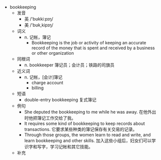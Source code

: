 - bookkeeping
  - 发音
    - 英 /'bʊkkiːpɪŋ/
    - 美 /'bʊk,kipɪŋ/
  - 词义
    - n. 记帐，簿记
      - Bookkeeping is the job or activity of keeping an accurate record of the money that is spent and received by a business or other organization
  - 同根词
    - n. bookkeeper 簿记员；会计员；铁路的司旗员
  - 近义词
    - n. 记帐，[会计]簿记
      - charge account
      - billing
  - 短语
    - double-entry bookkeeping 复式簿记
  - 例句
    - She deputed the bookkeeping to me while he was away. 在他外出时他把簿记工作交给了我。
    - It requires some kind of bookkeeping to keep records about transactions. 它要求某些种类的簿记保存有关交易的记录。
    - Through those groups, the women learn to read and write, and learn bookkeeping and other skills. 加入这些小组后，妇女们可以学识字和写字，学习记帐和其它技能。
  - 补充